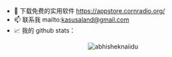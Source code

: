 - 🏪 下载免费的实用软件 https://appstore.cornradio.org/
- 📫 联系我 mailto:kasusaland@gmail.com
- 📈 我的 github stats：

<p align="center"> <img src="https://github-readme-stats.vercel.app/api?username=cornradio&show_icons=true&theme=gotham" alt="abhisheknaiidu" />

